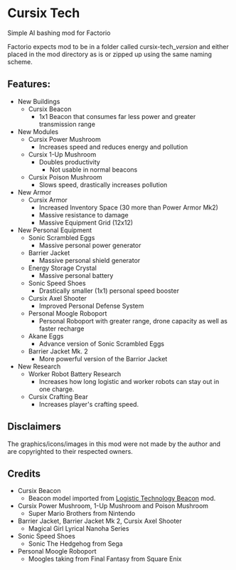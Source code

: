 # Cursix Tech
Simple AI bashing mod for Factorio

Factorio expects mod to be in a folder called cursix-tech_*version* and either placed in the mod directory as is or zipped up using the same naming scheme.

## Features:
- New Buildings
  - Cursix Beacon
    - 1x1 Beacon that consumes far less power and greater transmission range
- New Modules
  - Cursix Power Mushroom
    - Increases speed and reduces energy and pollution
  - Cursix 1-Up Mushroom
    - Doubles productivity
      - Not usable in normal beacons
  - Cursix Poison Mushroom
    - Slows speed, drastically increases pollution
- New Armor
  - Cursix Armor
    - Increased Inventory Space (30 more than Power Armor Mk2)
    - Massive resistance to damage
    - Massive Equipment Grid (12x12)
- New Personal Equipment
  - Sonic Scrambled Eggs
    - Massive personal power generator
  - Barrier Jacket
    - Massive personal shield generator
  - Energy Storage Crystal
    - Massive personal battery
  - Sonic Speed Shoes
    - Drastically smaller (1x1) personal speed booster
  - Cursix Axel Shooter
    - Improved Personal Defense System
  - Personal Moogle Roboport
    - Personal Roboport with greater range, drone capacity as well as faster recharge
  - Akane Eggs
    - Advance version of Sonic Scrambled Eggs
  - Barrier Jacket Mk. 2
    - More powerful version of the Barrior Jacket
- New Research
  - Worker Robot Battery Research
    - Increases how long logistic and worker robots can stay out in one charge.
  - Cursix Crafting Bear
    - Increases player's crafting speed.

## Disclaimers
The graphics/icons/images in this mod were not made by the author and are copyrighted to their respected owners.

## Credits
- Cursix Beacon
  - Beacon model imported from [Logistic Technology Beacon](https://mods.factorio.com/mod/logtech-beacon) mod.
- Cursix Power Mushroom, 1-Up Mushroom and Poison Mushroom
  - Super Mario Brothers from Nintendo
- Barrier Jacket, Barrier Jacket Mk 2, Cursix Axel Shooter
  - Magical Girl Lyrical Nanoha Series
- Sonic Speed Shoes
  - Sonic The Hedgehog from Sega
- Personal Moogle Roboport
  - Moogles taking from Final Fantasy from Square Enix